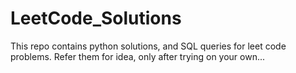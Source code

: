 # LeetCode_Solutions

This repo contains python solutions, and SQL queries for leet code problems. Refer them for idea, only after trying on your own...
